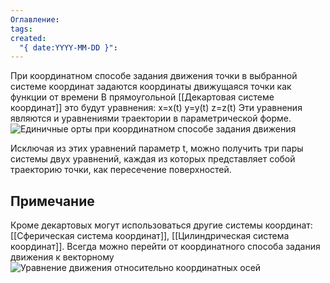 ```yaml
---
Оглавление: 
tags: 
created:
  "{ date:YYYY-MM-DD }":
---
```

При координатном способе задания движения точки в выбранной системе координат задаются координаты движущаяся точки как функции от времени
В прямоугольной [[Декартовая системе координат]] это будут уравнения:
	x=x(t)
	y=y(t)
	z=z(t)
Эти уравнения являются и уравнениями траектории в параметрической форме.
![Единичные орты при координатном способе задания движения](https://isopromat.ru/wp-content/uploads/koordinatnyj-sposob-2.png)

Исключая из этих уравнений параметр t, можно получить три пары системы двух уравнений, каждая из которых представляет собой траекторию точки, как пересечение поверхностей.
## Примечание 
Кроме декартовых могут использоваться другие системы координат: [[Сферическая система координат]], [[Цилиндрическая система координат]]. Всегда можно перейти от координатного способа задания движения к векторному
![Уравнение движения относительно координатных осей](https://isopromat.ru/wp-content/uploads/koordinatnyj-sposob-3.png)
